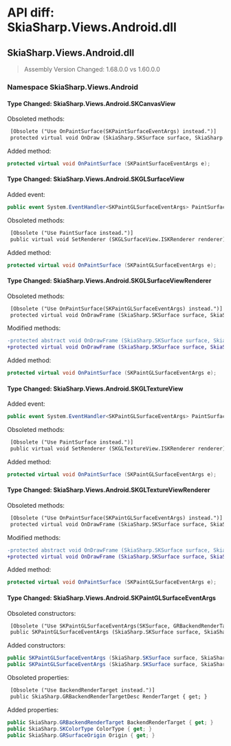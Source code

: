 # API diff: SkiaSharp.Views.Android.dll

## SkiaSharp.Views.Android.dll

> Assembly Version Changed: 1.68.0.0 vs 1.60.0.0

### Namespace SkiaSharp.Views.Android

#### Type Changed: SkiaSharp.Views.Android.SKCanvasView

Obsoleted methods:

```diff
 [Obsolete ("Use OnPaintSurface(SKPaintSurfaceEventArgs) instead.")]
 protected virtual void OnDraw (SkiaSharp.SKSurface surface, SkiaSharp.SKImageInfo info);
```

Added method:

```csharp
protected virtual void OnPaintSurface (SKPaintSurfaceEventArgs e);
```


#### Type Changed: SkiaSharp.Views.Android.SKGLSurfaceView

Added event:

```csharp
public event System.EventHandler<SKPaintGLSurfaceEventArgs> PaintSurface;
```

Obsoleted methods:

```diff
 [Obsolete ("Use PaintSurface instead.")]
 public virtual void SetRenderer (SKGLSurfaceView.ISKRenderer renderer);
```

Added method:

```csharp
protected virtual void OnPaintSurface (SKPaintGLSurfaceEventArgs e);
```


#### Type Changed: SkiaSharp.Views.Android.SKGLSurfaceViewRenderer

Obsoleted methods:

```diff
 [Obsolete ("Use OnPaintSurface(SKPaintGLSurfaceEventArgs) instead.")]
 protected virtual void OnDrawFrame (SkiaSharp.SKSurface surface, SkiaSharp.GRBackendRenderTargetDesc renderTarget);
```

Modified methods:

```diff
-protected abstract void OnDrawFrame (SkiaSharp.SKSurface surface, SkiaSharp.GRBackendRenderTargetDesc renderTarget)
+protected virtual void OnDrawFrame (SkiaSharp.SKSurface surface, SkiaSharp.GRBackendRenderTargetDesc renderTarget)
```

Added method:

```csharp
protected virtual void OnPaintSurface (SKPaintGLSurfaceEventArgs e);
```


#### Type Changed: SkiaSharp.Views.Android.SKGLTextureView

Added event:

```csharp
public event System.EventHandler<SKPaintGLSurfaceEventArgs> PaintSurface;
```

Obsoleted methods:

```diff
 [Obsolete ("Use PaintSurface instead.")]
 public virtual void SetRenderer (SKGLTextureView.ISKRenderer renderer);
```

Added method:

```csharp
protected virtual void OnPaintSurface (SKPaintGLSurfaceEventArgs e);
```


#### Type Changed: SkiaSharp.Views.Android.SKGLTextureViewRenderer

Obsoleted methods:

```diff
 [Obsolete ("Use OnPaintSurface(SKPaintGLSurfaceEventArgs) instead.")]
 protected virtual void OnDrawFrame (SkiaSharp.SKSurface surface, SkiaSharp.GRBackendRenderTargetDesc renderTarget);
```

Modified methods:

```diff
-protected abstract void OnDrawFrame (SkiaSharp.SKSurface surface, SkiaSharp.GRBackendRenderTargetDesc renderTarget)
+protected virtual void OnDrawFrame (SkiaSharp.SKSurface surface, SkiaSharp.GRBackendRenderTargetDesc renderTarget)
```

Added method:

```csharp
protected virtual void OnPaintSurface (SKPaintGLSurfaceEventArgs e);
```


#### Type Changed: SkiaSharp.Views.Android.SKPaintGLSurfaceEventArgs

Obsoleted constructors:

```diff
 [Obsolete ("Use SKPaintGLSurfaceEventArgs(SKSurface, GRBackendRenderTarget, SKColorType, GRSurfaceOrigin) instead.")]
 public SKPaintGLSurfaceEventArgs (SkiaSharp.SKSurface surface, SkiaSharp.GRBackendRenderTargetDesc renderTarget);
```

Added constructors:

```csharp
public SKPaintGLSurfaceEventArgs (SkiaSharp.SKSurface surface, SkiaSharp.GRBackendRenderTarget renderTarget);
public SKPaintGLSurfaceEventArgs (SkiaSharp.SKSurface surface, SkiaSharp.GRBackendRenderTarget renderTarget, SkiaSharp.GRSurfaceOrigin origin, SkiaSharp.SKColorType colorType);
```

Obsoleted properties:

```diff
 [Obsolete ("Use BackendRenderTarget instead.")]
 public SkiaSharp.GRBackendRenderTargetDesc RenderTarget { get; }
```

Added properties:

```csharp
public SkiaSharp.GRBackendRenderTarget BackendRenderTarget { get; }
public SkiaSharp.SKColorType ColorType { get; }
public SkiaSharp.GRSurfaceOrigin Origin { get; }
```



